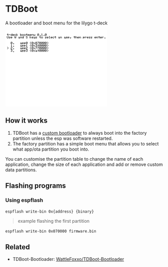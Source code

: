 # TDBoot
 A bootloader and boot menu for the lilygo t-deck

![A screenshot of the tdboot menu with the third entry (app2) selected.](https://github.com/WattleFoxxo/TDBoot/blob/main/docs/img/screenshot.png?raw=true)

## How it works
1. TDBoot has a [custom bootloader](https://github.com/WattleFoxxo/TDBoot-Bootloader) to always boot into the factory partition unless the esp was software restarted.
2. The factory partition has a simple boot menu that allows you to select what app/ota partition you boot into.

You can customise the partition table to change the name of each application, change the size of each application and add or remove custom data partitions.

## Flashing programs
### Using espflash

`espflash write-bin 0x{address} {binary}`

> example flashing the first partition

`espflash write-bin 0x070000 firmware.bin`

## Related
- TDBoot-Bootloader: [WattleFoxxo/TDBoot-Bootloader](https://github.com/WattleFoxxo/TDBoot-Bootloader)
